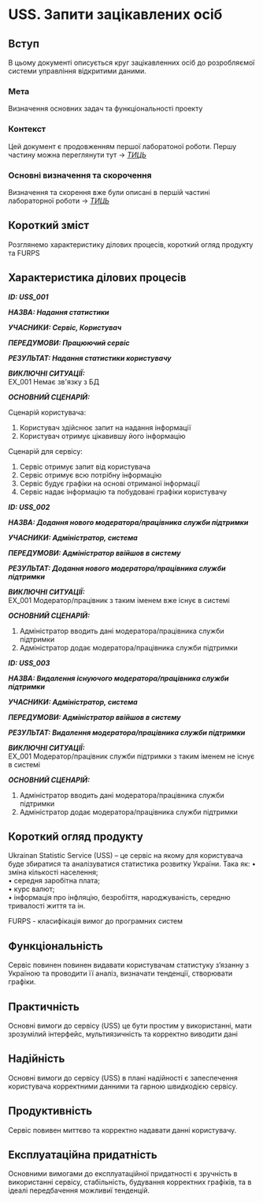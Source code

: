 # USS. Запити зацікавлених осіб

## Вступ

В цьому документі описується круг зацікавленних осіб до розробляємої системи управління відкритими даними.

### Мета 

Визначення основних задач та функціональності проекту

### Контекст

Цей документ є продовженням першої лаборатоної роботи. Першу частину можна переглянути тут → [*ТИЦЬ*](https://github.com/MaxiskaSN/database_basics_template/blob/master/docs/requirements/state-of-the-art.md)


### Основні визначення та скорочення

Визначення та скорення вже були описані в першій частині лабораторної роботи → [*ТИЦЬ*](https://github.com/MaxiskaSN/database_basics_template/blob/master/docs/requirements/state-of-the-art.md)


## Короткий зміст

Розглянемо характеристику ділових процесів, короткий огляд продукту та FURPS

## Характеристика ділових процесів
   
***ID: USS_001***
      
***НАЗВА: Надання статистики***
    
***УЧАСНИКИ: Сервіс, Користувач***

***ПЕРЕДУМОВИ: Працюючий сервіс***

***РЕЗУЛЬТАТ: Надання статистики користувачу***

***ВИКЛЮЧНІ СИТУАЦІЇ:***  
EX_001 Немає зв'язку з БД  

***ОСНОВНИЙ СЦЕНАРІЙ:***

Сценарій користувача:
1.	Користувач здійснює запит на надання інформації 
2. Користувач отримує цікавившу його інформацію  

Сценарій для сервісу:
1. Сервіс отримує запит від користувача 
2. Сервіс отримує всю потрібну інформацію 
3. Сервіс будує графіки на основі отриманої інформації 
4. Сервіс надає інформацію та побудовані графіки користувачу 

***ID: USS_002***
    
***НАЗВА: Додання нового модератора/працівника служби підтримки***
    
***УЧАСНИКИ: Адміністратор, система***

***ПЕРЕДУМОВИ: Адміністратор ввійшов в систему***

***РЕЗУЛЬТАТ: Додання нового модератора/працівника служби підтримки***

***ВИКЛЮЧНІ СИТУАЦІЇ:***  
EX_001 Модератор/працівник з таким іменем вже існує в системі

***ОСНОВНИЙ СЦЕНАРІЙ:***

1.	Адміністратор вводить дані модератора/працівника служби підтримки  
2.	Адміністратор додає модератора/працівника служби підтримки  

***ID: USS_003***
    
***НАЗВА: Видалення існуючого модератора/працівника служби підтримки***
    
***УЧАСНИКИ: Адміністратор, система***

***ПЕРЕДУМОВИ: Адміністратор ввійшов в систему***

***РЕЗУЛЬТАТ: Видалення модератора/працівника служби підтримки***

***ВИКЛЮЧНІ СИТУАЦІЇ:***  
EX_001 Модератор/працівник служби підтримки з таким іменем не існує в системі

***ОСНОВНИЙ СЦЕНАРІЙ:***

1.	Адміністратор вводить дані модератора/працівника служби підтримки  
2.	Адміністратор додає модератора/працівника служби підтримки  

## Короткий огляд продукту

Ukrainan Statistic Service (USS) – це сервіс на якому для користувача буде збиратися та аналізуватися статистика розвитку України. Така як:
• зміна кількості населення;  
• середня заробітна плата;  
• курс валют;  
• інформація про інфляцію, безробіття, народжуваність, середню тривалості життя та ін.

FURPS - класифікація вимог до програмних систем


## Функціональність

Сервіс повинен повинен видавати користувачам статистуку з’язанну з Україною та проводити її аналіз, визначати тенденції, створювати графіки.

## Практичність

Основні вимоги до сервісу (USS) це бути простим у використанні, мати зрозумілий інтерфейс, мультиязичність та корректно виводити дані

## Надійність

Основні вимоги до сервісу (USS) в плані надійності є запеспечення користувача корректними данними та гарною швидкодією сервісу. 

## Продуктивність

Сервіс повивен миттєво та корректно надавати данні користувачу.

## Експлуатаційна придатність

Основними вимогами до експлуатаційної придатності є зручність в використанні сервісу, стабільність, будування корректних графіків, та в ідеалі передбачення можливиї тенденцій.
